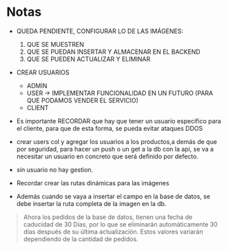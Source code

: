 # Notas

- QUEDA PENDIENTE, CONFIGURAR LO DE LAS IMÁGENES:
    1. QUE SE MUESTREN
    2. QUE SE PUEDAN INSERTAR Y ALMACENAR EN EL BACKEND
    3. QUE SE PUEDEN ACTUALIZAR Y ELIMINAR

- CREAR USUARIOS 
    - ADMIN
    - USER -> IMPLEMENTAR FUNCIONALIDAD EN UN FUTURO (PARA QUE PODAMOS VENDER EL SERVICIO)
    - CLIENT

- Es importante RECORDAR que hay que tener un usuario específico para el cliente, para que de esta forma, se pueda evitar ataques DDOS

- crear users col y agregar los usuarios a los productos,a demás de que por seguridad, para hacer un push o un get a la db con la api, se va a necesitar un usuario en concreto que será definido por defecto.
- sin usuario no hay gestion.


- Recordar crear las rutas dinámicas para las imágenes
- Además cuando se vaya a insertar el campo en la base de datos, se debe insertar la ruta completa de la imagen en la db.


> Ahora los pedidos de la base de datos, tienen una fecha de caducidad de 30 Dias, por lo que se eliminarán automáticamente 30 días después de su última actualización. Estos valores variarán dependiendo de la cantidad de pedidos.   